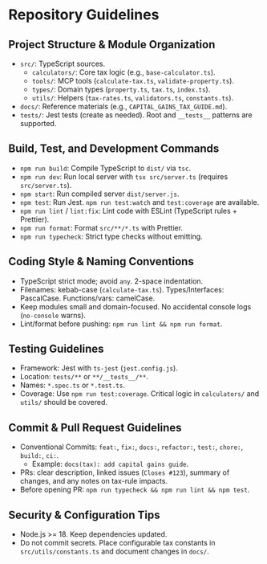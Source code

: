 # Repository Guidelines

## Project Structure & Module Organization
- `src/`: TypeScript sources.
  - `calculators/`: Core tax logic (e.g., `base-calculator.ts`).
  - `tools/`: MCP tools (`calculate-tax.ts`, `validate-property.ts`).
  - `types/`: Domain types (`property.ts`, `tax.ts`, `index.ts`).
  - `utils/`: Helpers (`tax-rates.ts`, `validators.ts`, `constants.ts`).
- `docs/`: Reference materials (e.g., `CAPITAL_GAINS_TAX_GUIDE.md`).
- `tests/`: Jest tests (create as needed). Root and `__tests__` patterns are supported.

## Build, Test, and Development Commands
- `npm run build`: Compile TypeScript to `dist/` via `tsc`.
- `npm run dev`: Run local server with `tsx src/server.ts` (requires `src/server.ts`).
- `npm start`: Run compiled server `dist/server.js`.
- `npm test`: Run Jest. `npm run test:watch` and `test:coverage` are available.
- `npm run lint` / `lint:fix`: Lint code with ESLint (TypeScript rules + Prettier).
- `npm run format`: Format `src/**/*.ts` with Prettier.
- `npm run typecheck`: Strict type checks without emitting.

## Coding Style & Naming Conventions
- TypeScript strict mode; avoid `any`. 2-space indentation.
- Filenames: kebab-case (`calculate-tax.ts`). Types/Interfaces: PascalCase. Functions/vars: camelCase.
- Keep modules small and domain-focused. No accidental console logs (`no-console` warns).
- Lint/format before pushing: `npm run lint && npm run format`.

## Testing Guidelines
- Framework: Jest with `ts-jest` (`jest.config.js`).
- Location: `tests/**` or `**/__tests__/**`.
- Names: `*.spec.ts` or `*.test.ts`.
- Coverage: Use `npm run test:coverage`. Critical logic in `calculators/` and `utils/` should be covered.

## Commit & Pull Request Guidelines
- Conventional Commits: `feat:`, `fix:`, `docs:`, `refactor:`, `test:`, `chore:`, `build:`, `ci:`.
  - Example: `docs(tax): add capital gains guide`.
- PRs: clear description, linked issues (`Closes #123`), summary of changes, and any notes on tax-rule impacts.
- Before opening PR: `npm run typecheck && npm run lint && npm test`.

## Security & Configuration Tips
- Node.js >= 18. Keep dependencies updated.
- Do not commit secrets. Place configurable tax constants in `src/utils/constants.ts` and document changes in `docs/`.
